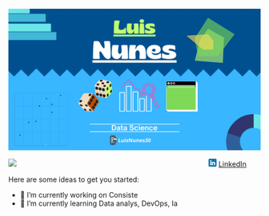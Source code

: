 <p align="center">
  <img src="Luis Nunes.png" >
</p>

<img width="400px" align="left" src="https://github-readme-stats.vercel.app/api/top-langs/?username=LuisNunes301&hide=html&layout=compact&theme=buefy" />  



<a href="https://www.linkedin.com/in/luisnunes30/"><img src="linkedin.png" width="16"></img></a> [LinkedIn]((https://www.linkedin.com/in/luisnunes30/))  

Here are some ideas to get you started:

- 🔭 I’m currently working on Consiste
- 🌱 I’m currently learning Data analys, DevOps, Ia

